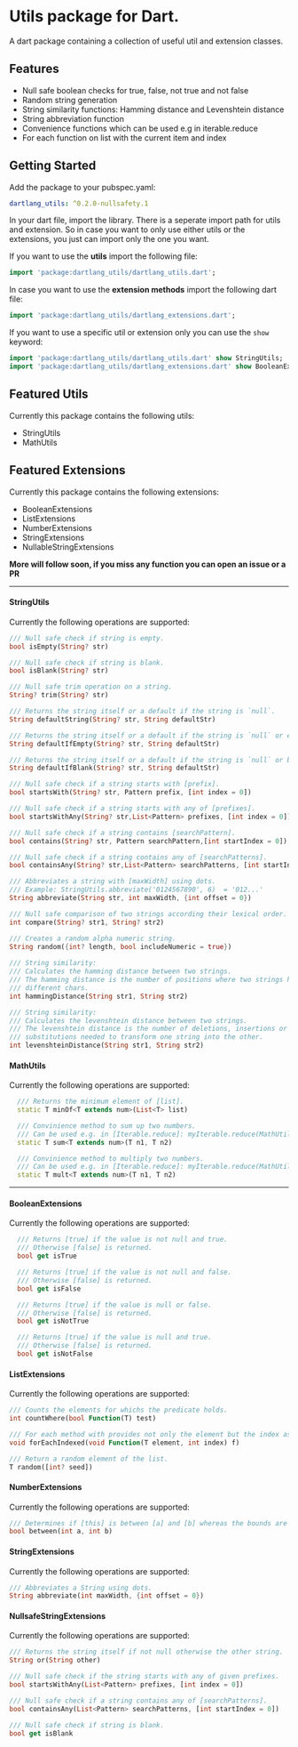 # Utils package for Dart.

A dart package containing a collection of useful util and extension classes.

## Features
* Null safe boolean checks for true, false, not true and not false
* Random string generation
* String similarity functions: Hamming distance and Levenshtein distance
* String abbreviation function
* Convenience functions which can be used e.g in iterable.reduce
* For each function on list with the current item and index

## Getting Started

 Add the package to your pubspec.yaml:

 ```yaml
 dartlang_utils: ^0.2.0-nullsafety.1
 ```
 
 In your dart file, import the library. 
 There is a seperate import path for utils and extension. So in case you want to only use either utils or the extensions, you just can import only the one you want.

If you want to use the **utils** import the following file:

 ```Dart
import 'package:dartlang_utils/dartlang_utils.dart';
 ```
 In case you want to use the **extension methods** import the following dart file: 
```Dart
import 'package:dartlang_utils/dartlang_extensions.dart';
 ```

 If you want to use a specific util or extension only you can use the `show` keyword:

 ```Dart
import 'package:dartlang_utils/dartlang_utils.dart' show StringUtils;
import 'package:dartlang_utils/dartlang_extensions.dart' show BooleanExtensions;
 ```

## Featured Utils

Currently this package contains the following utils: 

* StringUtils
* MathUtils

## Featured Extensions

Currently this package contains the following extensions: 

* BooleanExtensions
* ListExtensions
* NumberExtensions
* StringExtensions
* NullableStringExtensions

**More will follow soon, if you miss any function you can open an issue or a PR**

---

#### StringUtils

Currently the following operations are supported: 

```dart
/// Null safe check if string is empty.
bool isEmpty(String? str)

/// Null safe check if string is blank.
bool isBlank(String? str)

/// Null safe trim operation on a string.
String? trim(String? str)

/// Returns the string itself or a default if the string is `null`.
String defaultString(String? str, String defaultStr)

/// Returns the string itself or a default if the string is `null` or empty.
String defaultIfEmpty(String? str, String defaultStr)

/// Returns the string itself or a default if the string is `null` or blank.
String defaultIfBlank(String? str, String defaultStr)

/// Null safe check if a string starts with [prefix].
bool startsWith(String? str, Pattern prefix, [int index = 0])

/// Null safe check if a string starts with any of [prefixes].
bool startsWithAny(String? str,List<Pattern> prefixes, [int index = 0])

/// Null safe check if a string contains [searchPattern].
bool contains(String? str, Pattern searchPattern,[int startIndex = 0])

/// Null safe check if a string contains any of [searchPatterns].
bool containsAny(String? str,List<Pattern> searchPatterns, [int startIndex = 0])

/// Abbreviates a string with [maxWidth] using dots.
/// Example: StringUtils.abbreviate('0124567890', 6)  = '012...'
String abbreviate(String str, int maxWidth, {int offset = 0})

/// Null safe comparison of two strings according their lexical order.
int compare(String? str1, String? str2)

/// Creates a random alpha numeric string.
String random({int? length, bool includeNumeric = true})
    
/// String similarity:
/// Calculates the hamming distance between two strings.
/// The hamming distance is the number of positions where two strings have
/// different chars.
int hammingDistance(String str1, String str2)

/// String similarity:
/// Calculates the levenshtein distance between two strings.
/// The levenshtein distance is the number of deletions, insertions or
/// substitutions needed to transform one string into the other.
int levenshteinDistance(String str1, String str2)
```

#### MathUtils

Currently the following operations are supported: 

```dart
  /// Returns the minimum element of [list].
  static T minOf<T extends num>(List<T> list)

  /// Convinience method to sum up two numbers.
  /// Can be used e.g. in [Iterable.reduce]: myIterable.reduce(MathUtils.mult)
  static T sum<T extends num>(T n1, T n2)

  /// Convinience method to multiply two numbers.
  /// Can be used e.g. in [Iterable.reduce]: myIterable.reduce(MathUtils.mult)
  static T mult<T extends num>(T n1, T n2) 
```

---

#### BooleanExtensions

Currently the following operations are supported: 

```dart 
  /// Returns [true] if the value is not null and true.
  /// Otherwise [false] is returned.
  bool get isTrue 

  /// Returns [true] if the value is not null and false.
  /// Otherwise [false] is returned.
  bool get isFalse

  /// Returns [true] if the value is null or false.
  /// Otherwise [false] is returned.
  bool get isNotTrue

  /// Returns [true] if the value is null and true.
  /// Otherwise [false] is returned.
  bool get isNotFalse
```

#### ListExtensions

Currently the following operations are supported: 

```dart 
/// Counts the elements for whichs the predicate holds.
int countWhere(bool Function(T) test)

/// For each method with provides not only the element but the index as well.
void forEachIndexed(void Function(T element, int index) f)

/// Return a random element of the list.
T random([int? seed])
```
#### NumberExtensions

Currently the following operations are supported: 

```dart 
/// Determines if [this] is between [a] and [b] whereas the bounds are inclusive.
bool between(int a, int b)
```

#### StringExtensions

Currently the following operations are supported: 

```dart 
/// Abbreviates a String using dots.
String abbreviate(int maxWidth, {int offset = 0})
```

#### NullsafeStringExtensions

Currently the following operations are supported: 

```dart
/// Returns the string itself if not null otherwise the other string.
String or(String other) 

/// Null safe check if the string starts with any of given prefixes.
bool startsWithAny(List<Pattern> prefixes, [int index = 0])

/// Null safe check if a string contains any of [searchPatterns].
bool containsAny(List<Pattern> searchPatterns, [int startIndex = 0])

/// Null safe check if string is blank.
bool get isBlank 
```